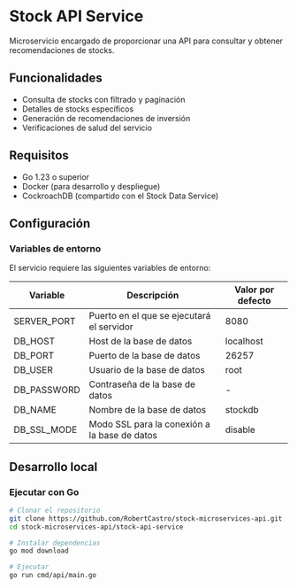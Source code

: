 # Stock API Service

Microservicio encargado de proporcionar una API para consultar y obtener recomendaciones de stocks.

## Funcionalidades

- Consulta de stocks con filtrado y paginación
- Detalles de stocks específicos
- Generación de recomendaciones de inversión
- Verificaciones de salud del servicio

## Requisitos

- Go 1.23 o superior
- Docker (para desarrollo y despliegue)
- CockroachDB (compartido con el Stock Data Service)

## Configuración

### Variables de entorno

El servicio requiere las siguientes variables de entorno:

| Variable | Descripción | Valor por defecto |
|----------|-------------|-------------------|
| SERVER_PORT | Puerto en el que se ejecutará el servidor | 8080 |
| DB_HOST | Host de la base de datos | localhost |
| DB_PORT | Puerto de la base de datos | 26257 |
| DB_USER | Usuario de la base de datos | root |
| DB_PASSWORD | Contraseña de la base de datos | - |
| DB_NAME | Nombre de la base de datos | stockdb |
| DB_SSL_MODE | Modo SSL para la conexión a la base de datos | disable |

## Desarrollo local

### Ejecutar con Go

```bash
# Clonar el repositorio
git clone https://github.com/RobertCastro/stock-microservices-api.git
cd stock-microservices-api/stock-api-service

# Instalar dependencias
go mod download

# Ejecutar
go run cmd/api/main.go